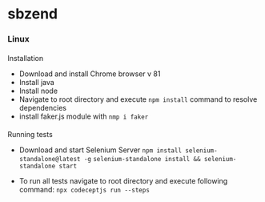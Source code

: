 # sbzend
### Linux
#### 
Installation

- Download and install Chrome browser v 81
- Install java
- Install node
- Navigate to root directory and execute ```npm install``` command to resolve dependencies
-  install faker.js module with ```nmp i faker```

#### 

Running tests

- Download and start Selenium Server
```npm install selenium-standalone@latest -g```
```selenium-standalone install && selenium-standalone start```

- To run all tests navigate to root directory and execute following command: 
```npx codeceptjs run --steps```
